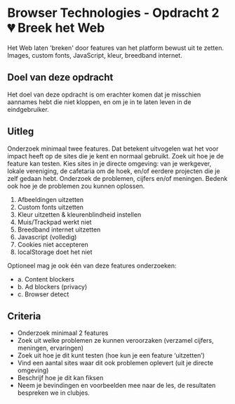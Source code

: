 # Browser Technologies - Opdracht 2 💔 Breek het Web

Het Web laten 'breken' door features van het platform bewust uit te zetten. Images, custom fonts, JavaScript, kleur, breedband internet.

## Doel van deze opdracht

Het doel van deze opdracht is om erachter komen dat je misschien aannames hebt die niet kloppen, en om je in te laten leven in de eindgebruiker.

## Uitleg

Onderzoek minimaal twee features. Dat betekent uitvogelen wat het voor impact heeft op de sites die je kent en normaal gebruikt. Zoek uit hoe je de feature kan testen. Kies sites in je directe omgeving: van je werkgever, lokale vereniging, de cafetaria om de hoek, en/of eerdere projecten die je zelf gedaan hebt. Onderzoek de problemen, cijfers en/of meningen. Bedenk ook hoe je de problemen zou kunnen oplossen.

1. Afbeeldingen uitzetten
2. Custom fonts uitzetten
3. Kleur uitzetten & kleurenblindheid instellen
4. Muis/Trackpad werkt niet
5. Breedband internet uitzetten
6. Javascript (volledig)
7. Cookies niet accepteren
8. localStorage doet het niet

Optioneel mag je ook één van deze features onderzoeken:

- a. Content blockers
- b. Ad blockers (privacy)
- c. Browser detect


## Criteria

- Onderzoek minimaal 2 features
- Zoek uit welke problemen ze kunnen veroorzaken (verzamel cijfers, meningen, ervaringen)
- Zoek uit hoe je dit kunt testen (hoe kun je een feature ‘uitzetten’)
- Vind een aantal sites waar dit ook problemen oplevert (uit je directe omgeving)
- Beschrijf hoe je dit kan fiksen
- Neem je bevindingen en voorbeelden mee naar de les, de resultaten bespreken we in clubjes. 
